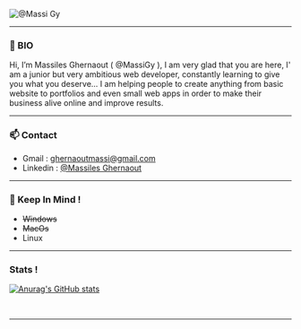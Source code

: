 


![@Massi Gy](https://github.com/MassiGy/MassiGy/assets/82173113/3390c269-2137-4a84-b852-871ba27f9ba4)





---
### 👋 BIO

 Hi, I’m Massiles Ghernaout ( @MassiGy ), I am very glad that you are here, I' am a junior but very ambitious web developer, constantly learning to give you what you deserve... I am helping people to create anything from basic website to portfolios and even small web apps in order to make their business alive online and improve results.


---
### 📫 Contact

- Gmail :     ghernaoutmassi@gmail.com
- Linkedin :  <a href="https://www.linkedin.com/in/massigy">@Massiles Ghernaout</a>

---

### 👀 Keep In Mind !

- ~~Windows~~
- ~~MacOs~~
- Linux

---

### Stats !

[![Anurag's GitHub stats](https://github-readme-stats.vercel.app/api?username=MassiGy)](https://github.com/anuraghazra/github-readme-stats&show_icons=true&theme=tokyonight)

<br/>

---
<!-- [![Top Langs](https://github-readme-stats.vercel.app/api/top-langs/?username=MassiGy&langs_count=8)](https://github.com/anuraghazra/github-readme-stats)
-->

